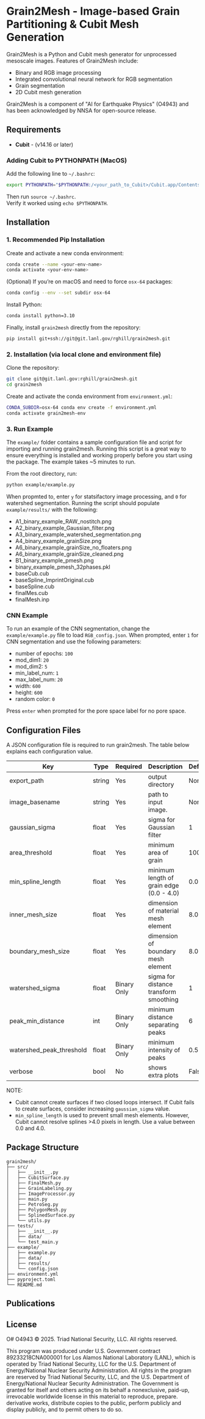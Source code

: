 # Grain2Mesh - Image-based Grain Partitioning & Cubit Mesh Generation

Grain2Mesh is a Python and Cubit mesh generator for unprocessed mesoscale images. Features of Grain2Mesh include:

- Binary and RGB image processing
- Integrated convolutional neural network for RGB segmentation
- Grain segmentation
- 2D Cubit mesh generation

Grain2Mesh is a component of "AI for Earthquake Physics" (O4943) and has been acknowledged by NNSA for open-source release.

## Requirements
- **Cubit** -  (v14.16 or later)

### Adding Cubit to PYTHONPATH (MacOS)
Add the following line to `~/.bashrc`:  
```bash
export PYTHONPATH="$PYTHONPATH:/<your_path_to_Cubit>/Cubit.app/Contents/MacOS
```  
Then run `source ~/.bashrc`.  
Verify it worked using `echo $PYTHONPATH`.  

## Installation

### 1. Recommended Pip Installation

Create and activate a new conda environment:

```bash
conda create --name <your-env-name>
conda activate <your-env-name>
```

(Optional) If you’re on macOS and need to force `osx-64` packages:

```bash
conda config --env --set subdir osx-64
```

Install Python:

```bash
conda install python=3.10
```

Finally, install `grain2mesh` directly from the repository:

```bash
pip install git+ssh://git@git.lanl.gov/rghill/grain2mesh.git
```


### 2. Installation (via local clone and environment file)

Clone the repository:

```bash
git clone git@git.lanl.gov:rghill/grain2mesh.git
cd grain2mesh
```

Create and activate the conda environment from `environment.yml`:

```bash
CONDA_SUBDIR=osx-64 conda env create -f environment.yml
conda activate grain2mesh-env
```


### 3. Run Example

The `example/` folder contains a sample configuration file and script for importing and running grain2mesh. Running this script is a great way to ensure everything is installed and working properly before you start using the package. The example takes ~5 minutes to run.

From the root directory, run:
```bash
python example/example.py
```

When propmted to, enter `y` for statsifactory image processing, and `0` for watershed segmentation. Running the script should populate `example/results/` with the following:
- A1_binary_example_RAW_nostitch.png
- A2_binary_example_Gaussian_filter.png
- A3_binary_example_watershed_segmentation.png
- A4_binary_example_grainSize.png
- A6_binary_example_grainSize_no_floaters.png
- A6_binary_example_grainSize_cleaned.png
- B1_binary_example_pmesh.png
- binary_example_pmesh_32phases.pkl
- baseCub.cub
- baseSpline_ImprintOriginal.cub
- baseSpline.cub
- finalMes.cub
- finalMesh.inp

### CNN Example

To run an example of the CNN segmentation, change the `example/example.py` file to load `RGB_config.json`. When prompted, enter `1` for CNN segmentation and use the following parameters:
- number of epochs: `100`
- mod_dim1: `20`
- mod_dim2: `5`
- min_label_num: `1`
- max_label_num: `20`
- width: `600`
- height: `600`
- random color: `0`

Press `enter` when prompted for the pore space label for no pore space.


## Configuration Files
A JSON configuration file is required to run grain2mesh. The table below explains each configuration value.

| Key                | Type   | Required    | Description                              | Default |
|--------------------|--------|-------------|------------------------------------------|---------|
| export_path        | string | Yes         | output directory                         | None    |
| image_basename     | string | Yes         | path to input image.                     | None    |
| gaussian_sigma     | float  | Yes         | sigma for Gaussian filter                | 1       |
| area_threshold     | float  | Yes         | minimum area of grain                    | 100     |
| min_spline_length  | float  | Yes         | minimum length of grain edge (0.0 - 4.0) | 0.0     |
| inner_mesh_size    | float  | Yes         | dimension of material mesh element       | 8.0     |
| boundary_mesh_size | float  | Yes         | dimension of boundary mesh element       | 8.0     |
| watershed_sigma    | float  | Binary Only | sigma for distance transform smoothing   | 1       |
| peak_min_distance  | int    | Binary Only | minimum distance separating peaks        | 6       |
| watershed_peak_threshold | float | Binary Only | minimum intensity of peaks          | 0.5     |
| verbose            | bool   | No          | shows extra plots                        | False   |

NOTE: 
- Cubit cannot create surfaces if two closed loops intersect. If Cubit fails to create surfaces, consider increasing `gaussian_sigma` value.
- `min_spline_length` is used to prevent small mesh elements. However, Cubit cannot resolve splines >4.0 pixels in length. Use a value between 0.0 and 4.0.



## Package Structure
```text
grain2mesh/
├── src/
│   ├── __init__.py
│   ├── CubitSurface.py
│   ├── FinalMesh.py
│   ├── GrainLabeling.py
│   ├── ImageProcessor.py
│   ├── main.py
│   ├── PetroSeg.py
│   ├── PolygonMesh.py
│   ├── SplinedSurface.py
│   └── utils.py
├── tests/
│   ├── __init__.py
│   ├── data/
│   └── test_main.y
├── example/
│   ├── example.py
│   ├── data/
│   ├── results/
│   └── config.json
├── environment.yml
├── pyproject.toml
└── README.md
```

## Publications

## License
O# O4943 
© 2025. Triad National Security, LLC. All rights reserved.

This program was produced under U.S. Government contract 89233218CNA000001 for Los Alamos National Laboratory (LANL), which is operated by Triad National Security, LLC for the U.S. Department of Energy/National Nuclear Security Administration. All rights in the program are reserved by Triad National Security, LLC, and the U.S. Department of Energy/National Nuclear Security Administration. The Government is granted for itself and others acting on its behalf a nonexclusive, paid-up, irrevocable worldwide license in this material to reproduce, prepare. derivative works, distribute copies to the public, perform publicly and display publicly, and to permit others to do so.
